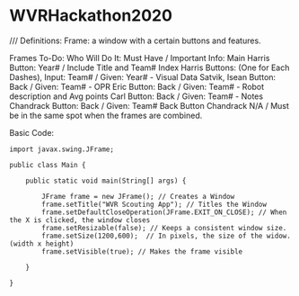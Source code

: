 # WVRHackathon2020
///
Definitions:
    Frame: a window with a certain buttons and features.
    
    
Frames To-Do:                                                               Who Will Do It:             Must Have / Important Info:
    Main                                                                    Harris                      Button: Year# / Include Title and Team#
    Index                                                                   Harris                      Buttons: (One for Each Dashes), Input: Team# / Given: Year#
    - Visual Data                                                           Satvik, Isean               Button: Back / Given: Team#
    - OPR                                                                   Eric                        Button: Back / Given: Team#
    - Robot description and Avg points                                      Carl                        Button: Back / Given: Team#
    - Notes                                                                 Chandrack                   Button: Back / Given: Team#
    Back Button                                                             Chandrack                   N/A / Must be in the same spot when the frames are combined.


Basic Code:

	import javax.swing.JFrame;

	public class Main {
	
		public static void main(String[] args) {
		
			JFrame frame = new JFrame(); // Creates a Window
			frame.setTitle("WVR Scouting App"); // Titles the Window
			frame.setDefaultCloseOperation(JFrame.EXIT_ON_CLOSE); // When the X is clicked, the window closes
			frame.setResizable(false); // Keeps a consistent window size.
			frame.setSize(1200,600);  // In pixels, the size of the widow. (width x height)
			frame.setVisible(true); // Makes the frame visible
			
		}
		
	}
